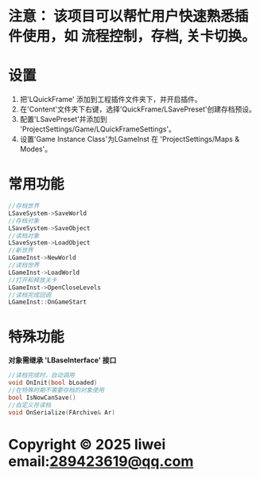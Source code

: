 # 注意： 该项目可以帮忙用户快速熟悉插件使用，如 流程控制，存档, 关卡切换。

# 设置
 1. 把'LQuickFrame' 添加到工程插件文件夹下，并开启插件。
 2. 在'Content'文件夹下右键，选择'QuickFrame/LSavePreset'创建存档预设。
 3. 配置'LSavePreset'并添加到 'ProjectSettings/Game/LQuickFrameSettings'。
 4. 设置'Game Instance Class'为LGameInst 在 'ProjectSettings/Maps & Modes'。

# 常用功能
 ```C++
 //存档世界
 LSaveSystem->SaveWorld
 //存档对象
 LSaveSystem->SaveObject
 //读档对象
 LSaveSystem->LoadObject
 //新世界
 LGameInst->NewWorld
 //读档世界
 LGameInst->LoadWorld
 //打开和释放关卡
 LGameInst->OpenCloseLevels
 //读档完成回调
 LGameInst::OnGameStart
 ```

# 特殊功能
 **对象需继承 'LBaseInterface' 接口**
 ```c++
 //读档完成时，自动调用 
 void OnInit(bool bLoaded)
 //在特殊时期不需要存档的对象使用
 bool IsNowCanSave()
 //自定义存读档
 void OnSerialize(FArchive& Ar)
 ```

# Copyright © 2025 liwei   email:289423619@qq.com